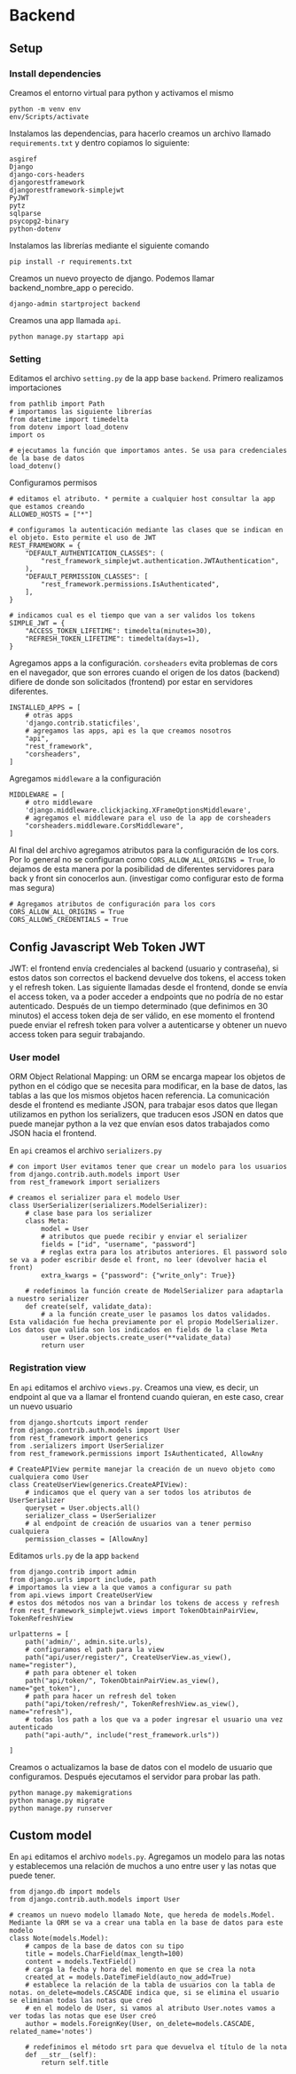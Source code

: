 # Backend

  ## Setup

### Install dependencies

Creamos el entorno virtual para python y activamos el mismo

```shellscript
python -m venv env
env/Scripts/activate
```

Instalamos las dependencias, para hacerlo creamos un archivo llamado `requirements.txt` y dentro copiamos lo siguiente:

```plaintext
asgiref
Django
django-cors-headers
djangorestframework
djangorestframework-simplejwt
PyJWT
pytz
sqlparse
psycopg2-binary
python-dotenv
```

Instalamos las librerías mediante el siguiente comando

```shellscript
pip install -r requirements.txt
```

Creamos un nuevo proyecto de django. Podemos llamar backend_nombre_app o perecido.

```shellscript
django-admin startproject backend
```

Creamos una app llamada `api`.

```shellscript
python manage.py startapp api
```

### Setting

Editamos el archivo `setting.py` de la app base `backend`. Primero realizamos importaciones

```py3
from pathlib import Path
# importamos las siguiente librerías
from datetime import timedelta
from dotenv import load_dotenv
import os

# ejecutamos la función que importamos antes. Se usa para credenciales de la base de datos
load_dotenv()
```

Configuramos permisos

```py3
# editamos el atributo. * permite a cualquier host consultar la app que estamos creando
ALLOWED_HOSTS = ["*"]

# configuramos la autenticación mediante las clases que se indican en el objeto. Esto permite el uso de JWT
REST_FRAMEWORK = {
    "DEFAULT_AUTHENTICATION_CLASSES": (
        "rest_framework_simplejwt.authentication.JWTAuthentication",
    ),
    "DEFAULT_PERMISSION_CLASSES": [
        "rest_framework.permissions.IsAuthenticated",
    ],
}

# indicamos cual es el tiempo que van a ser validos los tokens
SIMPLE_JWT = {
    "ACCESS_TOKEN_LIFETIME": timedelta(minutes=30),
    "REFRESH_TOKEN_LIFETIME": timedelta(days=1),
}
```

Agregamos apps a la configuración. `corsheaders` evita problemas de cors en el navegador, que son errores cuando el origen de los datos (backend) difiere de donde son solicitados (frontend) por estar en servidores diferentes.

```py3
INSTALLED_APPS = [
	# otras apps
    'django.contrib.staticfiles',
    # agregamos las apps, api es la que creamos nosotros
    "api",
    "rest_framework",
    "corsheaders",
]
```

Agregamos `middleware` a la configuración

```py3
MIDDLEWARE = [
	# otro middleware
    'django.middleware.clickjacking.XFrameOptionsMiddleware',
    # agregamos el middleware para el uso de la app de corsheaders
    "corsheaders.middleware.CorsMiddleware",
]
```

Al final del archivo agregamos atributos para la configuración de los cors. Por lo general no se configuran como `CORS_ALLOW_ALL_ORIGINS = True`, lo dejamos de esta manera por la posibilidad de diferentes servidores para back y front sin conocerlos aun. (investigar como configurar esto de forma mas segura)

```py3
# Agregamos atributos de configuración para los cors
CORS_ALLOW_ALL_ORIGINS = True
CORS_ALLOWS_CREDENTIALS = True
```

## Config Javascript Web Token JWT 

JWT: el frontend envía credenciales al backend (usuario y contraseña), si estos datos son correctos el backend devuelve dos tokens, el access token y el refresh token. Las siguiente llamadas desde el frontend, donde se envía el access token, va a poder acceder a endpoints que no podría de no estar autenticado. Después de un tiempo determinado (que definimos en 30 minutos) el access token deja de ser válido, en ese momento el frontend puede enviar el refresh token para volver a autenticarse y obtener un nuevo access token para seguir trabajando.

### User model

ORM Object Relational Mapping: un ORM se encarga mapear los objetos de python en el código que se necesita para modificar, en la base de datos, las tablas a las que los mismos objetos hacen referencia. La comunicación desde el frontend es mediante JSON, para trabajar esos datos que llegan utilizamos en python los serializers, que traducen esos JSON en datos que puede manejar python a la vez que envían esos datos trabajados como JSON hacia el frontend.

En `api` creamos el archivo `serializers.py`

```py3
# con import User evitamos tener que crear un modelo para los usuarios
from django.contrib.auth.models import User
from rest_framework import serializers

# creamos el serializer para el modelo User
class UserSerializer(serializers.ModelSerializer):
    # clase base para los serializer
    class Meta:
        model = User
        # atributos que puede recibir y enviar el serializer
        fields = ["id", "username", "password"]
        # reglas extra para los atributos anteriores. El password solo se va a poder escribir desde el front, no leer (devolver hacia el front)
        extra_kwargs = {"password": {"write_only": True}}
    
    # redefinimos la función create de ModelSerializer para adaptarla a nuestro serializer
    def create(self, validate_data):
        # a la función create_user le pasamos los datos validados. Esta validación fue hecha previamente por el propio ModelSerializer. Los datos que valida son los indicados en fields de la clase Meta
        user = User.objects.create_user(**validate_data)
        return user
```

### Registration view

En `api` editamos el archivo `views.py`. Creamos una view, es decir, un endpoint al que va a llamar el frontend cuando quieran, en este caso, crear un nuevo usuario

```py3
from django.shortcuts import render
from django.contrib.auth.models import User
from rest_framework import generics
from .serializers import UserSerializer
from rest_framework.permissions import IsAuthenticated, AllowAny

# CreateAPIView permite manejar la creación de un nuevo objeto como cualquiera como User
class CreateUserView(generics.CreateAPIView):
    # indicamos que el query van a ser todos los atributos de UserSerializer
    queryset = User.objects.all()
    serializer_class = UserSerializer
    # al endpoint de creación de usuarios van a tener permiso cualquiera
    permission_classes = [AllowAny]
```

Editamos `urls.py` de la app `backend`

```py3
from django.contrib import admin
from django.urls import include, path
# importamos la view a la que vamos a configurar su path
from api.views import CreateUserView
# estos dos métodos nos van a brindar los tokens de access y refresh
from rest_framework_simplejwt.views import TokenObtainPairView, TokenRefreshView

urlpatterns = [
    path('admin/', admin.site.urls),
    # configuramos el path para la view
    path("api/user/register/", CreateUserView.as_view(), name="register"),
    # path para obtener el token
    path("api/token/", TokenObtainPairView.as_view(), name="get_token"),
    # path para hacer un refresh del token
    path("api/token/refresh/", TokenRefreshView.as_view(), name="refresh"),
    # todas los path a los que va a poder ingresar el usuario una vez autenticado
    path("api-auth/", include("rest_framework.urls"))

]
```

Creamos o actualizamos la base de datos con el modelo de usuario que configuramos. Después ejecutamos el servidor para probar las path.

```shellscript
python manage.py makemigrations
python manage.py migrate
python manage.py runserver
```

## Custom model

En `api` editamos el archivo `models.py`. Agregamos un modelo para las notas y establecemos una relación de muchos a uno entre user y las notas que puede tener.

```py3
from django.db import models
from django.contrib.auth.models import User

# creamos un nuevo modelo llamado Note, que hereda de models.Model. Mediante la ORM se va a crear una tabla en la base de datos para este modelo
class Note(models.Model):
    # campos de la base de datos con su tipo
    title = models.CharField(max_length=100)
    content = models.TextField()
    # carga la fecha y hora del momento en que se crea la nota
    created_at = models.DateTimeField(auto_now_add=True)
    # establece la relación de la tabla de usuarios con la tabla de notas. on_delete=models.CASCADE indica que, si se elimina el usuario se eliminan todas las notas que creó
    # en el modelo de User, si vamos al atributo User.notes vamos a ver todas las notas que ese User creó
    author = models.ForeignKey(User, on_delete=models.CASCADE, related_name='notes')

    # redefinimos el método srt para que devuelva el título de la nota
    def __str__(self):
        return self.title
```
